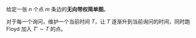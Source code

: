 给定一张 $n$ 个点 $m$ 条边的**无向带权简单图**。

对于每一个询问，维护一个当前时间 $T$，让 $T$ 逐渐升到当前询问的时间，同时跑 Floyd 加入 $T'\sim T$ 的点。
